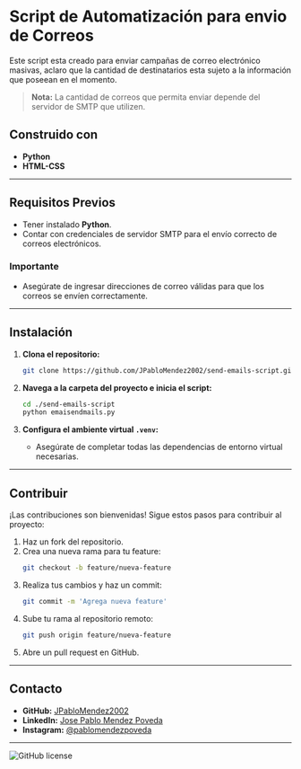 # Script de Automatización para envio de Correos

Este script esta creado para enviar campañas de correo electrónico masivas, aclaro que la cantidad de destinatarios esta sujeto a la información que poseean en el momento.

> **Nota:** La cantidad de correos que permita enviar depende del servidor de SMTP que utilizen.

## Construido con

- **Python**
- **HTML-CSS**

---

## Requisitos Previos

- Tener instalado **Python**.
- Contar con credenciales de servidor SMTP para el envío correcto de correos electrónicos.

### Importante

- Asegúrate de ingresar direcciones de correo válidas para que los correos se envíen correctamente.

---

## Instalación

1. **Clona el repositorio:**
   ```bash
   git clone https://github.com/JPabloMendez2002/send-emails-script.git
   ```

2. **Navega a la carpeta del proyecto e inicia el script:**
   ```bash
   cd ./send-emails-script
   python emaisendmails.py
   ```

4. **Configura el ambiente virtual `.venv`:**
   - Asegúrate de completar todas las dependencias de entorno virtual necesarias.

---

## Contribuir

¡Las contribuciones son bienvenidas! Sigue estos pasos para contribuir al proyecto:

1. Haz un fork del repositorio.
2. Crea una nueva rama para tu feature: 
   ```bash
   git checkout -b feature/nueva-feature
   ```
3. Realiza tus cambios y haz un commit:
   ```bash
   git commit -m 'Agrega nueva feature'
   ```
4. Sube tu rama al repositorio remoto:
   ```bash
   git push origin feature/nueva-feature
   ```
5. Abre un pull request en GitHub.

---

## Contacto

- **GitHub:** [JPabloMendez2002](https://github.com/JPabloMendez2002)  
- **LinkedIn:** [Jose Pablo Mendez Poveda](https://www.linkedin.com/in/jose-pablo-mendez-poveda)  
- **Instagram:** [@pablomendezpoveda](https://www.instagram.com/pablomendezpoveda)  

---

![GitHub license](https://img.shields.io/github/license/JPabloMendez2002/send-emails-script)
